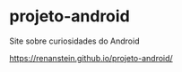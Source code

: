 # projeto-android
 Site sobre curiosidades do Android

   https://renanstein.github.io/projeto-android/
